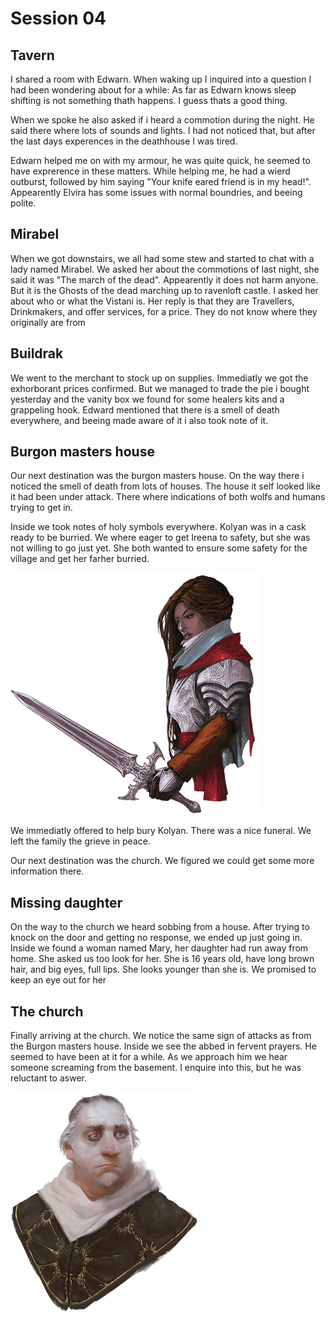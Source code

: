 # Session 04

## Tavern
I shared a room with Edwarn. When waking up I inquired into a question I had been wondering about for a while: As far as Edwarn knows sleep shifting is not something thath happens.
I guess thats a good thing.

When we spoke he also asked if i heard a commotion during the night. He said there where lots of sounds and lights. I had not noticed that, but after the last days experences in the deathhouse I was tired.

Edwarn helped me on with my armour, he was quite quick, he seemed to have exprerence in these matters.
While helping me, he had a wierd outburst, followed by him saying "Your knife eared friend is in my head!". Appearently Elvira has some issues with normal boundries, and beeing polite.

## Mirabel
When we got downstairs, we all had some stew and started to chat with a lady named Mirabel.
We asked her about the commotions of last night, she said it was "The march of the dead". Appearently it does not harm anyone. But it is the Ghosts of the dead marching up to ravenloft castle.
I asked her about who or what the Vistani is.
Her reply is that they are Travellers, Drinkmakers, and offer services, for a price. They do not know where they originally are from

## Buildrak
We went to the merchant to stock up on supplies.
Immediatly we got the exhorborant prices confirmed. But we managed to trade the pie i bought yesterday and the vanity box we found for some healers kits and a grappeling hook.
Edward mentioned that there is a smell of death everywhere, and beeing made aware of it i also took note of it.

## Burgon masters house
Our next destination was the burgon masters house. On the way there i noticed the smell of death from lots of houses.
The house it self looked like it had been under attack. There where indications of both wolfs and humans trying to get in.

Inside we took notes of holy symbols everywhere.
Kolyan was in a cask ready to be burried.
We where eager to get Ireena to safety, but she was not willing to go just yet. She both wanted to ensure some safety for the village and get her farher burried.

![Ireena](./Images/04Ireena.png)

We immediatly offered to help bury Kolyan. There was a nice funeral.
We left the family the grieve in peace.

Our next destination was the church. We figured we could get some more information there.

## Missing daughter
On the way to the church we heard sobbing from a house. After trying to knock on the door and getting no response, we ended up just going in.
Inside we found a woman named Mary, her daughter had run away from home.
She asked us too look for her. She is 16 years old, have long brown hair, and big eyes, full lips. She looks younger than she is.
We promised to keep an eye out for her

## The church
Finally arriving at the church. We notice the same sign of attacks as from the Burgon masters house.
Inside we see the abbed in fervent prayers. He seemed to have been at it for a while. As we approach him we hear someone screaming from the basement. I enquire into this, but he was reluctant to aswer.

![Donavich](./Images/04Donavich.png)




